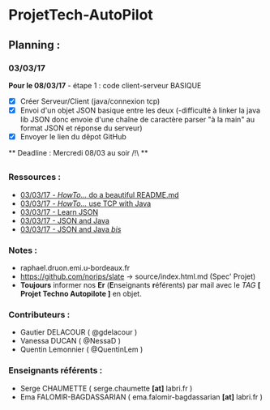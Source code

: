 # ProjetTech-AutoPilot

## Planning : 
### 03/03/17
**Pour le 08/03/17** - étape 1 : code client-serveur BASIQUE
 - [x] Créer Serveur/Client (java/connexion tcp)
 - [x] Envoi d'un objet JSON basique entre les deux (-difficulté à linker la java lib JSON donc envoie d'une chaîne de caractère parser "à la main" au format JSON et réponse du serveur)
 - [X] Envoyer le lien du dêpot GitHub
 
 ** Deadline : Mercredi 08/03 au soir /!\ **


##
### Ressources :
 - [03/03/17 - *HowTo...* do a beautiful README.md](https://guides.github.com/features/mastering-markdown/)
 - [03/03/17 - *HowTo...* use TCP with Java](https://www.jmdoudoux.fr/java/dej/chap-net.htm)
 - [03/03/17 - Learn JSON](https://www.jmdoudoux.fr/java/dej/chap-json.htm)
 - [03/03/17 - JSON and Java](http://stackoverflow.com/questions/2591098/how-to-parse-json-in-java)
 - [03/03/17 - JSON and Java *bis*](http://theoryapp.com/parse-json-in-java/)

### Notes :
 - raphael.druon.emi.u-bordeaux.fr
 - https://github.com/norips/slate -> source/index.html.md (Spec' Projet)
 - **Toujours** informer nos **Er** (**E**nseignants **r**éférents) par mail avec le *TAG* **[ Projet Techno Autopilote ]** en objet.

### Contributeurs :
 - Gautier DELACOUR ( @gdelacour )
 - Vanessa DUCAN     ( @NessaD )
 - Quentin Lemonnier ( @QuentinLem )
 
### Enseignants référents :
 - Serge CHAUMETTE          ( serge.chaumette **[at]** labri.fr )
 - Ema FALOMIR-BAGDASSARIAN ( ema.falomir-bagdassarian **[at]** labri.fr )
